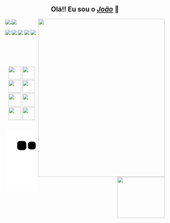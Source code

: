 <div align="center">
  <h2>Olá!! Eu sou o <a href="https://www.linkedin.com/in/joaofbr1/"><i>João</i></a> 🧐</h2>
</div>

<img height="500" width="400" align="right" src="https://raw.githubusercontent.com/gist/Joaoxxzy/2857b21cf5475f90c0763261270a0bc0/raw/c217667ced2cad56cb54930863df23f66c99fe80/githubcard.svg"/>

<div align="left">
  <a href="https://github.com/Joaoxxzy/">
    <img height="160" align="center" src="https://github-readme-stats.vercel.app/api?username=Joaoxxzy&theme=tokyonight&show_icons=true" />
  </a>
  <a href="https://github.com/Joaoxxzy/">
    <img height="160" align="center" src="https://github-readme-stats.vercel.app/api/top-langs/?username=Joaoxxzy&theme=tokyonight&layout=compact" />
  </a>
 </div>
 
 <br>
 
 <div align="left">
  <a href="https://api.whatsapp.com/send?phone=5524999203432&text=" target="_blank"><img src="https://img.shields.io/badge/WhatsApp-25D366?style=for-the-badge&logo=whatsapp&logoColor=white" target="_blank"></a>
  <a href="https://www.instagram.com/fbr_joao/" target="_blank"><img src="https://img.shields.io/badge/Instagram-E4405F?style=for-the-badge&logo=instagram&logoColor=white" target="_blank"></a>
  <a href="https://www.linkedin.com/in/joaofbr1/" target="_blank"><img src="https://img.shields.io/badge/LinkedIn-0077B5?style=for-the-badge&logo=linkedin&logoColor=white" target="_blank"></a>
  <a href="mailto:joaopedrofbr1@gmail.com" target="_blank"><img src="https://img.shields.io/badge/Gmail-D14836?style=for-the-badge&logo=gmail&logoColor=white" target="_blank"></a>
  <a href="https://github.com/Joaoxxzy" target="_blank"><img src="https://img.shields.io/badge/GitHub-100000?style=for-the-badge&logo=github&logoColor=white" target="_blank"></a>
  
  <br>
  
  <img align="right" height="130" width="150" src="https://bonstutoriais.com.br/wp-content/uploads/2018/01/gifs-com-loop-infinito-14.gif"/>
  
   <br>
   <br>
 </div>
 
 ##
 
 <br>
 <br>
  <div align="center">
    <img height="40" width="40" src="https://cdn.jsdelivr.net/gh/devicons/devicon/icons/html5/html5-plain.svg"/>
    <img height="40" width="40" src="https://cdn.jsdelivr.net/gh/devicons/devicon/icons/css3/css3-plain.svg"/>
    <img height="40" width="40" src="https://cdn.jsdelivr.net/gh/devicons/devicon/icons/javascript/javascript-plain.svg"/>
    <img height="40" width="40" src="https://cdn.jsdelivr.net/gh/devicons/devicon/icons/github/github-original.svg"/>
    <img height="40" width="40" src="https://cdn.jsdelivr.net/gh/devicons/devicon/icons/mysql/mysql-original.svg"/>
    <img height="40" width="40" src="https://cdn.jsdelivr.net/gh/devicons/devicon/icons/bootstrap/bootstrap-plain.svg"/>
    <img height="40" width="40" src="https://cdn.jsdelivr.net/gh/devicons/devicon/icons/jquery/jquery-original.svg"/>
    <img height="40" width="40" src="https://cdn.jsdelivr.net/gh/devicons/devicon/icons/canva/canva-original.svg"/
  </div>
  
  ##

<div align="center">
  
  ![Snake animation](https://github.com/Joaoxxzy/Joaoxxzy/blob/output/github-contribution-grid-snake.svg)
  
</div>

